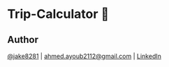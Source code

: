 # Trip-Calculator 💸

## Author
[@jake8281](https://github.com/jake8281) | ahmed.ayoub2112@gmail.com | [LinkedIn](https://www.linkedin.com/in/ahmed-ayoub-jake-2a5b1a13b/)

